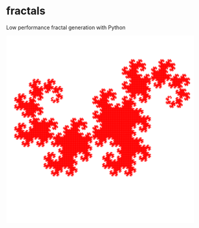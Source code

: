 # fractals
Low performance fractal generation with Python

![dragon fractal](dragon/img/frame17.png "dragon fractal")
